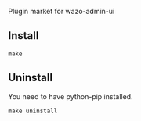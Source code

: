 Plugin market for wazo-admin-ui

Install
-------

    make

Uninstall
---------

You need to have python-pip installed.

    make uninstall

